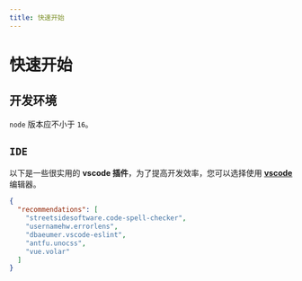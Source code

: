 ```yaml
---
title: 快速开始
---
```


# 快速开始

## 开发环境

`node` 版本应不小于 `16`。

## `IDE`

以下是一些很实用的 **vscode 插件**，为了提高开发效率，您可以选择使用 **[vscode](https://code.visualstudio.com/)** 编辑器。  
```json
{
  "recommendations": [
    "streetsidesoftware.code-spell-checker",
    "usernamehw.errorlens",
    "dbaeumer.vscode-eslint",
    "antfu.unocss",
    "vue.volar"
  ]
}
```
